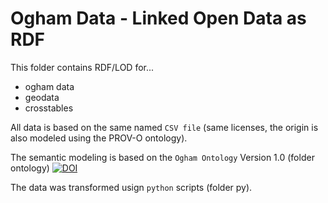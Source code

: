 # Ogham Data - Linked Open Data as RDF

This folder contains RDF/LOD for...

-   ogham data
-   geodata
-   crosstables

All data is based on the same named `CSV file` (same licenses, the origin is also modeled using the PROV-O ontology).

The semantic modeling is based on the `Ogham Ontology` Version 1.0 (folder ontology) [![DOI](https://zenodo.org/badge/DOI/10.5281/zenodo.4757263.svg)](https://doi.org/10.5281/zenodo.4757263)

The data was transformed usign `python` scripts (folder py).
